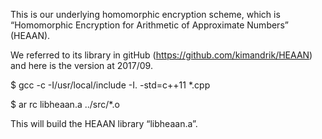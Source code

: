 This is our underlying homomorphic encryption scheme, 
which is “Homomorphic Encryption for Arithmetic of Approximate Numbers” (HEAAN).

We referred to its library in gitHub (https://github.com/kimandrik/HEAAN) and 
here is the version at 2017/09.

$ gcc -c -I/usr/local/include -I. -std=c++11 *.cpp

$ ar rc libheaan.a ../src/*.o

This will build the HEAAN library “libheaan.a”. 
